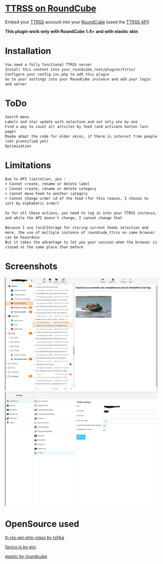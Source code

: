 # [TTRSS on RoundCube](https://github.com/gloony/roundcube_ttrss)

Embed your [TTRSS](https://tt-rss.org) account into your [RoundCube](https://roundcube.net) (used the [TTRSS API](https://git.tt-rss.org/fox/tt-rss/wiki/ApiReference))

**This plugin work only with RoundCube 1.4+ and with elastic skin**

# Installation

```
You need a fully functional TTRSS server
Install this content into your_roundcube_root/plugins/ttrss/
Configure your config.inc.php to add this plugin
Go to your settings into your RoundCube instance and add your login and server
```

# ToDo

```
Search menu
Labels and star update with selection and not only one by one
Find a way to count all articles by feed (and activate button last page)
Maybe adapt the code for older skins, if there is interest from people (not plannified yet)
Optimization
```

# Limitations

```
Due to API limitation, you : 
> Cannot create, rename or delete label
> Cannot create, rename or delete category
> Cannot move Feed to another category
> Cannot change order id of the feed (for this reason, I choose to sort by alphabetic order)

So for all these actions, you need to log in into your TTRSS instance, and while the API doesn't change, I cannot change that

Because I use localStorage for storing current feeds selection and more, the use of multiple instance of roundcude_ttrss on same browser can be hazardous
But it takes the advantage to let you your session when the browser is closed at the same place than before
```

# Screenshots

![roundcube_ttrss Main](screenshots/Main.png)
![roundcube_ttrss Settings](screenshots/Settings.png)

# OpenSource used

[tt-rss-api-php-class by tofika](https://github.com/tofika/tt-rss-api-php-class)

[favico.js by ejci](https://github.com/ejci/favico.js)

[elastic by roundcube](https://github.com/roundcube/elastic)
